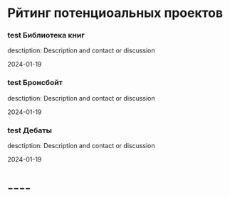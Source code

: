 
# Рйтинг потенциоальных проектов

### test Библиотека книг

desctiption: Description and contact or discussion

2024-01-19


### test Бронсбойт

desctiption: Description and contact or discussion

2024-01-19


### test Дебаты

desctiption: Description and contact or discussion

2024-01-19


# ----
